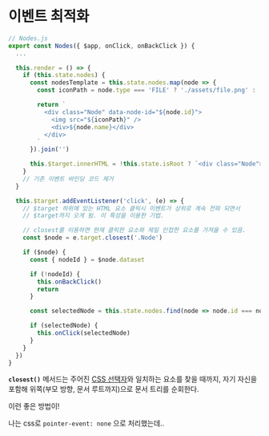 # 이벤트 최적화

```js
// Nodes.js
export const Nodes({ $app, onClick, onBackClick }) {
  ...

  this.render = () => {
    if (this.state.nodes) {
      const nodesTemplate = this.state.nodes.map(node => {
        const iconPath = node.type === 'FILE' ? './assets/file.png' : './assets/directory.png'

        return `
          <div class="Node" data-node-id="${node.id}">
            <img src="${iconPath}" />
            <div>${node.name}</div>
          </div>
        `
      }).join('')

      this.$target.innerHTML = !this.state.isRoot ? `<div class="Node"><img src="/assets/prev.png"></div>${nodesTemplate}` : nodesTemplate
    }  
    // 기존 이벤트 바인딩 코드 제거
  }

  this.$target.addEventListener('click', (e) => {
    // $target 하위에 있는 HTML 요소 클릭시 이벤트가 상위로 계속 전파 되면서
    // $target까지 오게 됨. 이 특성을 이용한 기법.

    // closest를 이용하면 현재 클릭한 요소와 제일 인접한 요소를 가져올 수 있음.
    const $node = e.target.closest('.Node')

    if ($node) {
      const { nodeId } = $node.dataset

      if (!nodeId) {
        this.onBackClick()
        return
      }

      const selectedNode = this.state.nodes.find(node => node.id === nodeId)

      if (selectedNode) {
        this.onClick(selectedNode)
      }
    }
  })
}
```

**`closest()`** 메서드는 주어진 [CSS 선택자](https://developer.mozilla.org/ko/docs/Learn/CSS/Building_blocks/Selectors)와 일치하는 요소를 찾을 때까지, 자기 자신을 포함해 위쪽(부모 방향, 문서 루트까지)으로 문서 트리를 순회한다.

이런 좋은 방법이!

나는 css로 `pointer-event: none` 으로 처리했는데..